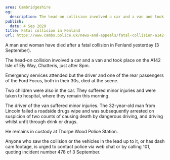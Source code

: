 ```yaml
area: Cambridgeshire
og:
  description: The head-on collision involved a car and a van and took place on the A142
publish:
  date: 4 Sep 2020
title: Fatal collision in Fenland
url: https://www.cambs.police.uk/news-and-appeals/fatal-collision-a142-fenland
```

A man and woman have died after a fatal collision in Fenland yesterday (3 September).

The head-on collision involved a car and a van and took place on the A142 Isle of Ely Way, Chatteris, just after 8pm.

Emergency services attended but the driver and one of the rear passengers of the Ford Focus, both in their 30s, died at the scene.

Two children were also in the car. They suffered minor injuries and were taken to hospital, where they remain this morning.

The driver of the van suffered minor injuries. The 32-year-old man from Lincoln failed a roadside drugs wipe and was subsequently arrested on suspicion of two counts of causing death by dangerous driving, and driving whilst unfit through drink or drugs.

He remains in custody at Thorpe Wood Police Station.

Anyone who saw the collision or the vehicles in the lead up to it, or has dash cam footage, is urged to contact police via web chat or by calling 101, quoting incident number 478 of 3 September.
